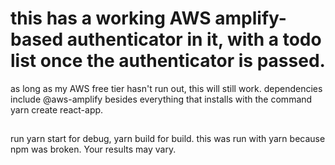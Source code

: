 # this has a working AWS amplify-based authenticator in it, with a todo list once the authenticator is passed. 
as long as my AWS free tier hasn't run out, this will still work. 
dependencies include @aws-amplify besides everything that installs with the command yarn create react-app.

##
run yarn start for debug, yarn build for build. this was run with yarn because npm was broken. Your results may vary. 